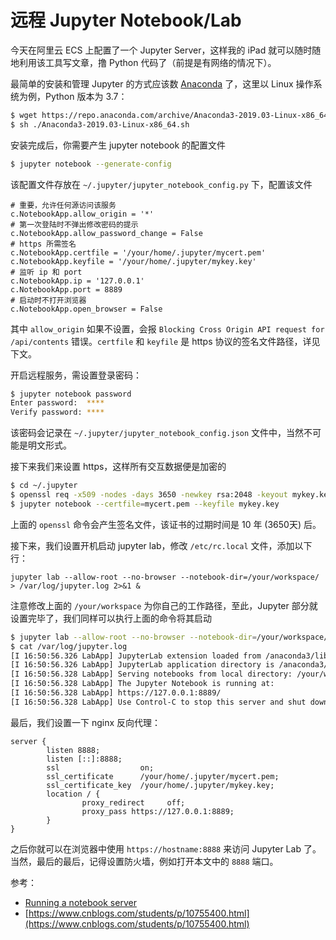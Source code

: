 # 远程 Jupyter Notebook/Lab

今天在阿里云 ECS 上配置了一个 Jupyter Server，这样我的 iPad 就可以随时随地利用该工具写文章，撸 Python 代码了（前提是有网络的情况下）。

最简单的安装和管理 Jupyter 的方式应该数 [Anaconda](https://www.anaconda.com/) 了，这里以 Linux 操作系统为例，Python 版本为 3.7：

```bash
$ wget https://repo.anaconda.com/archive/Anaconda3-2019.03-Linux-x86_64.sh
$ sh ./Anaconda3-2019.03-Linux-x86_64.sh
```

安装完成后，你需要产生 jupyter notebook 的配置文件

```bash
$ jupyter notebook --generate-config
```

该配置文件存放在 `~/.jupyter/jupyter_notebook_config.py` 下，配置该文件

```
# 重要，允许任何源访问该服务
c.NotebookApp.allow_origin = '*'
# 第一次登陆时不弹出修改密码的提示
c.NotebookApp.allow_password_change = False
# https 所需签名
c.NotebookApp.certfile = '/your/home/.jupyter/mycert.pem'
c.NotebookApp.keyfile = '/your/home/.jupyter/mykey.key'
# 监听 ip 和 port
c.NotebookApp.ip = '127.0.0.1'
c.NotebookApp.port = 8889
# 启动时不打开浏览器
c.NotebookApp.open_browser = False
```

其中 `allow_origin` 如果不设置，会报 `Blocking Cross Origin API request for /api/contents` 错误。`certfile` 和 `keyfile` 是 https 协议的签名文件路径，详见下文。

开启远程服务，需设置登录密码：

```bash
$ jupyter notebook password
Enter password:  ****
Verify password: ****
```

该密码会记录在 `~/.jupyter/jupyter_notebook_config.json` 文件中，当然不可能是明文形式。

接下来我们来设置 https，这样所有交互数据便是加密的

```bash
$ cd ~/.jupyter
$ openssl req -x509 -nodes -days 3650 -newkey rsa:2048 -keyout mykey.key -out mycert.pem
$ jupyter notebook --certfile=mycert.pem --keyfile mykey.key
```

上面的 `openssl` 命令会产生签名文件，该证书的过期时间是 10 年 (3650天) 后。

接下来，我们设置开机启动 jupyter lab，修改 `/etc/rc.local` 文件，添加以下行：

```
jupyter lab --allow-root --no-browser --notebook-dir=/your/workspace/ > /var/log/jupyter.log 2>&1 &
```

注意修改上面的 `/your/workspace` 为你自己的工作路径，至此，Jupyter 部分就设置完毕了，我们同样可以执行上面的命令将其启动

```bash
$ jupyter lab --allow-root --no-browser --notebook-dir=/your/workspace/ > /var/log/jupyter.log 2>&1 &
$ cat /var/log/jupyter.log
[I 16:50:56.326 LabApp] JupyterLab extension loaded from /anaconda3/lib/python3.7/site-packages/jupyterlab
[I 16:50:56.326 LabApp] JupyterLab application directory is /anaconda3/share/jupyter/lab
[I 16:50:56.328 LabApp] Serving notebooks from local directory: /your/workspace/
[I 16:50:56.328 LabApp] The Jupyter Notebook is running at:
[I 16:50:56.328 LabApp] https://127.0.0.1:8889/
[I 16:50:56.328 LabApp] Use Control-C to stop this server and shut down all kernels (twice to skip confirmation).
```

最后，我们设置一下 nginx 反向代理：

```
server {
        listen 8888;
        listen [::]:8888;
        ssl                  on;
        ssl_certificate      /your/home/.jupyter/mycert.pem;
        ssl_certificate_key  /your/home/.jupyter/mykey.key;
        location / {
                proxy_redirect     off;
                proxy_pass https://127.0.0.1:8889;
        }
}
```

之后你就可以在浏览器中使用 `https://hostname:8888` 来访问 Jupyter Lab 了。当然，最后的最后，记得设置防火墙，例如打开本文中的 `8888` 端口。



参考：

* [Running a notebook server](https://jupyter-notebook.readthedocs.io/en/stable/public_server.html)
* [https://www.cnblogs.com/students/p/10755400.html](https://www.cnblogs.com/students/p/10755400.html)

